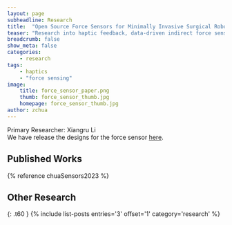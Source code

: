 ```yaml
---
layout: page
subheadline: Research
title:  "Open Source Force Sensors for Minimally Invasive Surgical Robotics Research"
teaser: "Research into haptic feedback, data-driven indirect force sensing approaches, and surgical skill evaluation require accurate knowledge of tool-tissue interaction forces. However, such measurement tools are not available commercially, and are difficult to realize without specialized knowledge. Our group develops sensor designs that strike a balance between ease-of-manufacture, cost, size and accuracy, to help researchers achieve their vision, thereby helping to advance our field. Our force sensors use an array of miniature commercially available load cells to sense forces applied to the forcep jaws. The interface to different forcep jaws are compatible with different jaw geometries making the system customizable to different surgical applications. The range of the for sensor is 5N in axial compression, and tension and 3N in the positive and negative lateral directions."
breadcrumb: false
show_meta: false
categories:
    - research
tags:
    - haptics
    - "force sensing"
image:
    title: force_sensor_paper.png
    thumb: force_sensor_thumb.jpg
    homepage: force_sensor_thumb.jpg
author: zchua
---
```


Primary Researcher: Xiangru Li
<br>
We have release the designs for the force sensor [here](https://github.com/enhanced-telerobotics/RMIS_force_sensor).
<br>


## Published Works 

{% reference chuaSensors2023 %}

## Other Research
{: .t60 }
{% include list-posts entries='3' offset='1' category='research' %}


